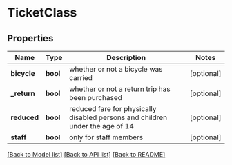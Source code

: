 # TicketClass

## Properties
Name | Type | Description | Notes
------------ | ------------- | ------------- | -------------
**bicycle** | **bool** | whether or not a bicycle was carried | [optional] 
**_return** | **bool** | whether or not a return trip has been purchased | [optional] 
**reduced** | **bool** | reduced fare for physically disabled persons and children under the age of 14 | [optional] 
**staff** | **bool** | only for staff members | [optional] 

[[Back to Model list]](../README.md#documentation-for-models) [[Back to API list]](../README.md#documentation-for-api-endpoints) [[Back to README]](../README.md)

